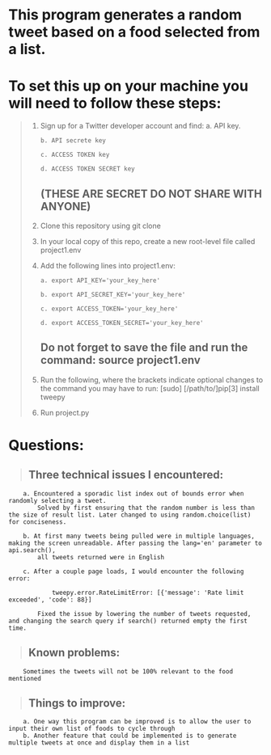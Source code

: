 # This program generates a random tweet based on a food selected from a list.

# To set this up on your machine you will need to follow these steps:

>1. Sign up for a Twitter developer account and find:
>        a. API key.      
>        
>        b. API secrete key
>        
>        c. ACCESS TOKEN key
>        
>        d. ACCESS TOKEN SECRET key  
>
>    ## **(THESE ARE SECRET DO NOT SHARE WITH ANYONE)**
>                
>2. Clone this repository using git clone
>3. In your local copy of this repo, create a new root-level file called project1.env
>4. Add the following lines into project1.env:
>        
>        a. export API_KEY='your_key_here'
>        
>        b. export API_SECRET_KEY='your_key_here'
>        
>        c. export ACCESS_TOKEN='your_key_here'
>            
>        d. export ACCESS_TOKEN_SECRET='your_key_here'
>                
>    ## **Do not forget to save the file and run the command: source project1.env**
>    
>5. Run the following, where the brackets indicate optional changes to the command you may have to run:
>    [sudo] [/path/to/]pip[3] install tweepy
>
>6. Run project.py


# Questions:

>    ## Three technical issues I encountered:
            
        a. Encountered a sporadic list index out of bounds error when randomly selecting a tweet. 
            Solved by first ensuring that the random number is less than the size of result list. Later changed to using random.choice(list) for conciseness.
        
        b. At first many tweets being pulled were in multiple languages, making the screen unreadable. After passing the lang='en' parameter to api.search(), 
            all tweets returned were in English
        
        c. After a couple page loads, I would encounter the following error: 
        
                tweepy.error.RateLimitError: [{'message': 'Rate limit exceeded', 'code': 88}]
        
            Fixed the issue by lowering the number of tweets requested, and changing the search query if search() returned empty the first time.
        
>    ## Known problems:
            
        Sometimes the tweets will not be 100% relevant to the food mentioned
        
>    ## Things to improve:
            
        a. One way this program can be improved is to allow the user to input their own list of foods to cycle through
        b. Another feature that could be implemented is to generate multiple tweets at once and display them in a list